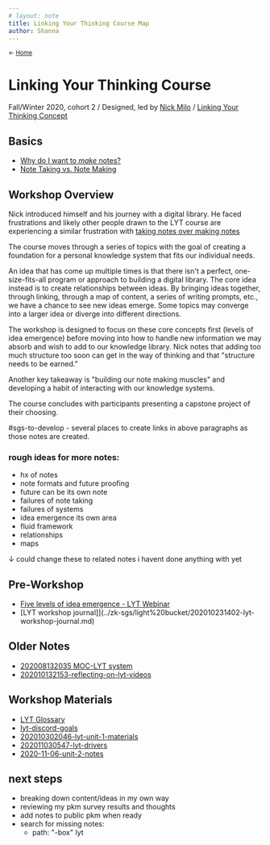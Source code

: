 ```yaml
---
# layout: note
title: Linking Your Thinking Course Map
author: Shanna
---
```


<small>← [Home](../home-note)</small>

# Linking Your Thinking Course
Fall/Winter 2020, cohort 2 /
Designed, led by [Nick Milo](../../zk-public/-nick-milo) / 
[Linking Your Thinking Concept](linking-your-thinking)

## Basics
- [Why do I want to *make* notes?](shanna-as-note-maker)
- [Note Taking vs. Note Making](note-taking-vs-note-making)







## Workshop Overview

Nick introduced himself and his journey with a digital library. He faced frustrations and likely other people drawn to the LYT course are experiencing a similar frustration with [taking notes over making notes](note-taking-vs-note-making.md)

The course moves through a series of topics with the goal of creating a foundation for a personal knowledge system that fits our individual needs. 

An idea that has come up multiple times is that there isn't a perfect, one-size-fits-all program or approach to building a digital library. The core idea instead is to create relationships between ideas. By bringing ideas together, through linking, through a map of content, a series of writing prompts, etc., we have a chance to see new ideas emerge. Some topics may converge into a larger idea or diverge into different directions.

The workshop is designed to focus on these core concepts first (levels of idea emergence) before moving into how to handle new information we may absorb and wish to add to our knowledge library. Nick notes that adding too much structure too soon can get in the way of thinking and that "structure needs to be earned."

Another key takeaway is "building our note making muscles" and developing a habit of interacting with our knowledge systems.

The course concludes with participants presenting a capstone project of their choosing.

#sgs-to-develop - several places to create links in above paragraphs as those notes are created.






### rough ideas for more notes:

- hx of notes
- note formats and future proofing
- future can be its own note
- failures of note taking
- failures of systems
- idea emergence its own area
- fluid framework
- relationships
- maps





↓ could change these to related notes i havent done anything with yet

## Pre-Workshop
- [Five levels of idea emergence - LYT Webinar](../zz%20lyt%20bucket/2020-10-17%20LYT%20Webinar)
- [LYT workshop journal]](../zk-sgs/light%20bucket/202010231402-lyt-workshop-journal.md)




## Older Notes
- [202008132035 MOC-LYT system](../zz%20lyt%20bucket/202008132035%20MOC-LYT%20system)
- [202010132153-reflecting-on-lyt-videos](../zz%20lyt%20bucket/202010132153-reflecting-on-lyt-videos)




## Workshop Materials
- [LYT Glossary](https://publish.obsidian.md/lyt-kit/LYT+Glossary)
- [lyt-discord-goals](../zz%20lyt%20bucket/lyt-discord-goals)
- [202010302046-lyt-unit-1-materials](../zz%20lyt%20bucket/202010302046-lyt-unit-1-materials)
- [202011030547-lyt-drivers](../zz%20lyt%20bucket/202011030547-lyt-drivers)
- [2020-11-06-unit-2-notes](../zz%20lyt%20bucket/2020-11-06-unit-2-notes)


## next steps
- breaking down content/ideas in my own way
- reviewing my pkm survey results and thoughts
- add notes to public pkm when ready
- search for missing notes:  
	- path: "-box" lyt


